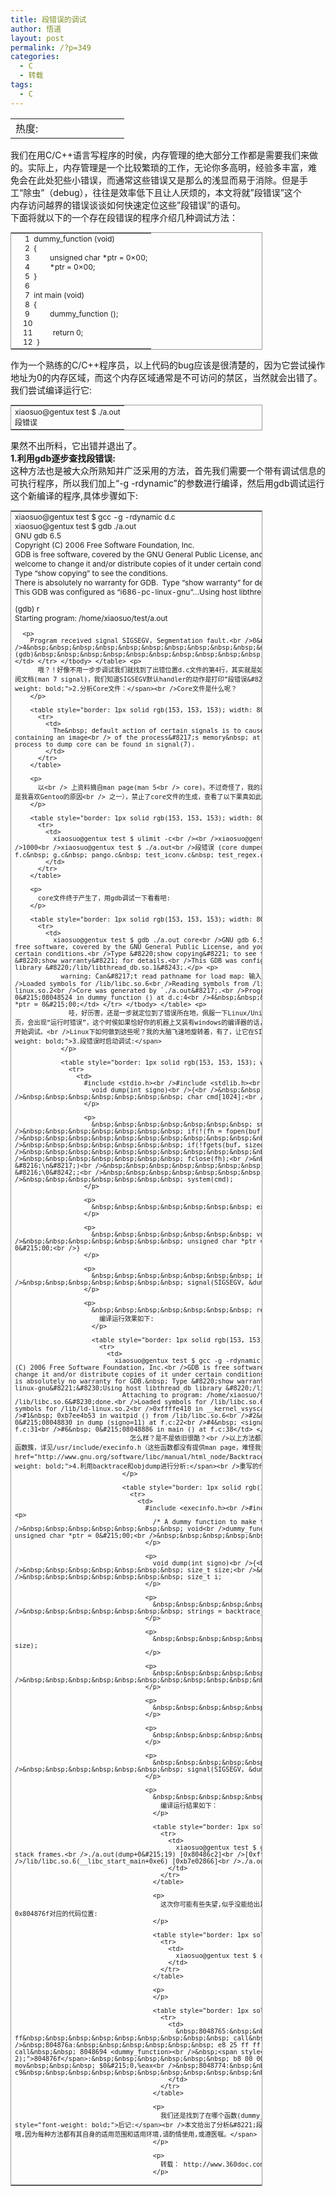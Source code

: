 ```yaml
---
title: 段错误的调试
author: 悟道
layout: post
permalink: /?p=349
categories:
  - C
  - 转载
tags:
  - C
---
```

<table>
  <tr cellpadding=0><td>
    热度:
  </td><td cellpadding=0><img src='http://210.75.224.29/wordpress/wp-content/plugins/statpresscn/images/sun.gif' width=10 height=10 border=0 /></td><td cellpadding=0><img src='http://210.75.224.29/wordpress/wp-content/plugins/statpresscn/images/sun.gif' width=10 height=10 border=0 /></td><td cellpadding=0><img src='http://210.75.224.29/wordpress/wp-content/plugins/statpresscn/images/sun.gif' width=10 height=10 border=0 /></td><td cellpadding=0><img src='http://210.75.224.29/wordpress/wp-content/plugins/statpresscn/images/sun_dark.gif' width=10 height=10 border=0 /></td><td cellpadding=0><img src='http://210.75.224.29/wordpress/wp-content/plugins/statpresscn/images/sun_dark.gif' width=10 height=10 border=0 /></td></tr>
</table>

我们在用C/C++语言写程序的时侯，内存管理的绝大部分工作都是需要我们来做的。实际上，内存管理是一个比较繁琐的工作，无论你多高明，经验多丰富，难  
免会在此处犯些小错误，而通常这些错误又是那么的浅显而易于消除。但是手工“除虫”（debug），往往是效率低下且让人厌烦的，本文将就&#8221;段错误&#8221;这个  
内存访问越界的错误谈谈如何快速定位这些&#8221;段错误&#8221;的语句。  
下面将就以下的一个存在段错误的程序介绍几种调试方法：

<table style="border: 1px solid rgb(153, 153, 153); width: 80%; font-size: 12px;" align="center">
  <tr>
    <td>
      &nbsp;&nbsp;&nbsp;&nbsp; 1&nbsp; dummy_function (void)<br />&nbsp;&nbsp;&nbsp;&nbsp; 2&nbsp; {<br />&nbsp;&nbsp;&nbsp;&nbsp; 3&nbsp;&nbsp;&nbsp;&nbsp;&nbsp;&nbsp;&nbsp;&nbsp;&nbsp; unsigned char *ptr = 0&#215;00;<br />&nbsp;&nbsp;&nbsp;&nbsp; 4&nbsp;&nbsp;&nbsp;&nbsp;&nbsp;&nbsp;&nbsp;&nbsp;&nbsp; *ptr = 0&#215;00;<br />&nbsp;&nbsp;&nbsp;&nbsp; 5&nbsp; }<br />&nbsp;&nbsp;&nbsp;&nbsp; 6<br />&nbsp;&nbsp;&nbsp;&nbsp; 7&nbsp; int main (void)<br />&nbsp;&nbsp;&nbsp;&nbsp; 8&nbsp; {<br />&nbsp;&nbsp;&nbsp;&nbsp; 9&nbsp;&nbsp;&nbsp;&nbsp;&nbsp;&nbsp;&nbsp;&nbsp;&nbsp; dummy_function ();<br />&nbsp;&nbsp;&nbsp; 10<br />&nbsp;&nbsp;&nbsp; 11&nbsp;&nbsp;&nbsp;&nbsp;&nbsp;&nbsp;&nbsp;&nbsp;&nbsp; return 0;<br />&nbsp;&nbsp;&nbsp; 12&nbsp; }
    </td>
  </tr>
</table>

作为一个熟练的C/C++程序员，以上代码的bug应该是很清楚的，因为它尝试操作地址为0的内存区域，而这个内存区域通常是不可访问的禁区，当然就会出错了。我们尝试编译运行它:

<table style="border: 1px solid rgb(153, 153, 153); width: 80%; font-size: 12px;" align="center">
  <tr>
    <td>
      xiaosuo@gentux test $ ./a.out<br />段错误
    </td>
  </tr>
</table>

果然不出所料，它出错并退出了。  
<span style="font-weight: bold;">1.利用gdb逐步查找段错误:</span>  
这种方法也是被大众所熟知并广泛采用的方法，首先我们需要一个带有调试信息的可执行程序，所以我们加上“-g -rdynamic&#8221;的参数进行编译，然后用gdb调试运行这个新编译的程序,具体步骤如下:

<table style="border: 1px solid rgb(153, 153, 153); width: 80%; font-size: 12px;" align="center">
  <tr>
    <td>
      xiaosuo@gentux test $ gcc -g -rdynamic d.c<br />xiaosuo@gentux test $ gdb ./a.out<br />GNU gdb 6.5<br />Copyright (C) 2006 Free Software Foundation, Inc.<br />GDB is free software, covered by the GNU General Public License, and you are<br />welcome to change it and/or distribute copies of it under certain conditions.<br />Type &#8220;show copying&#8221; to see the conditions.<br />There is absolutely no warranty for GDB.&nbsp; Type &#8220;show warranty&#8221; for details.<br />This GDB was configured as &#8220;i686-pc-linux-gnu&#8221;&#8230;Using host libthread_db library &#8220;/lib/libthread_db.so.1&#8243;.</p> <p>
        (gdb) r<br />Starting program: /home/xiaosuo/test/a.out
      </p>
      
      <p>
        Program received signal SIGSEGV, Segmentation fault.<br />0&#215;08048524 in dummy_function () at d.c:4<br />4&nbsp;&nbsp;&nbsp;&nbsp;&nbsp;&nbsp;&nbsp;&nbsp;&nbsp;&nbsp;&nbsp;&nbsp;&nbsp;&nbsp; *ptr = 0&#215;00;<br />(gdb)&nbsp;&nbsp;&nbsp;&nbsp;&nbsp;&nbsp;&nbsp;&nbsp;&nbsp;&nbsp;&nbsp;&nbsp;&nbsp;&nbsp;&nbsp;&nbsp;&nbsp;&nbsp;&nbsp;&nbsp;&nbsp;&nbsp; </td> </tr> </tbody> </table> <p>
          哦？！好像不用一步步调试我们就找到了出错位置d.c文件的第4行，其实就是如此的简单。<br />从这里我们还发现进程是由于收到了SIGSEGV信号而结束的。通过进一步的查阅文档(man 7 signal)，我们知道SIGSEGV默认handler的动作是打印”段错误&#8221;的出错信息，并产生Core文件，由此我们又产生了方法二。<br /><span style="font-weight: bold;">2.分析Core文件：</span><br />Core文件是什么呢？
        </p>
        
        <table style="border: 1px solid rgb(153, 153, 153); width: 80%; font-size: 12px;" align="center">
          <tr>
            <td>
              The&nbsp; default action of certain signals is to cause a process to<br /> terminate and produce a core dump file, a disk file containing an image<br /> of the process&#8217;s memory&nbsp; at the time of termination.&nbsp; A list of the<br /> signals which cause a process to dump core can be found in signal(7).
            </td>
          </tr>
        </table>
        
        <p>
          以<br /> 上资料摘自man page(man 5<br /> core)。不过奇怪了，我的系统上并没有找到core文件。后来，忆起为了渐少系统上的拉圾文件的数量（本人有些洁癖，这也是我喜欢Gentoo的原因<br /> 之一），禁止了core文件的生成，查看了以下果真如此，将系统的core文件的大小限制在512K大小，再试:
        </p>
        
        <table style="border: 1px solid rgb(153, 153, 153); width: 80%; font-size: 12px;" align="center">
          <tr>
            <td>
              xiaosuo@gentux test $ ulimit -c<br /><br />xiaosuo@gentux test $ ulimit -c 1000<br />xiaosuo@gentux test $ ulimit -c<br />1000<br />xiaosuo@gentux test $ ./a.out<br />段错误 (core dumped)<br />xiaosuo@gentux test $ ls<br />a.out&nbsp; core&nbsp; d.c&nbsp; f.c&nbsp; g.c&nbsp; pango.c&nbsp; test_iconv.c&nbsp; test_regex.c
            </td>
          </tr>
        </table>
        
        <p>
          core文件终于产生了，用gdb调试一下看看吧:
        </p>
        
        <table style="border: 1px solid rgb(153, 153, 153); width: 80%; font-size: 12px;" align="center">
          <tr>
            <td>
              xiaosuo@gentux test $ gdb ./a.out core<br />GNU gdb 6.5<br />Copyright (C) 2006 Free Software Foundation, Inc.<br />GDB is free software, covered by the GNU General Public License, and you are<br />welcome to change it and/or distribute copies of it under certain conditions.<br />Type &#8220;show copying&#8221; to see the conditions.<br />There is absolutely no warranty for GDB.&nbsp; Type &#8220;show warranty&#8221; for details.<br />This GDB was configured as &#8220;i686-pc-linux-gnu&#8221;&#8230;Using host libthread_db library &#8220;/lib/libthread_db.so.1&#8243;.</p> <p>
                warning: Can&#8217;t read pathname for load map: 输入/输出错误.<br />Reading symbols from /lib/libc.so.6&#8230;done.<br />Loaded symbols for /lib/libc.so.6<br />Reading symbols from /lib/ld-linux.so.2&#8230;done.<br />Loaded symbols for /lib/ld-linux.so.2<br />Core was generated by `./a.out&#8217;.<br />Program terminated with signal 11, Segmentation fault.<br />#0&nbsp; 0&#215;08048524 in dummy_function () at d.c:4<br />4&nbsp;&nbsp;&nbsp;&nbsp;&nbsp;&nbsp;&nbsp;&nbsp;&nbsp;&nbsp;&nbsp;&nbsp;&nbsp;&nbsp; *ptr = 0&#215;00;</td> </tr> </tbody> </table> <p>
                  哇，好历害，还是一步就定位到了错误所在地，佩服一下Linux/Unix系统的此类设计。<br />接着考虑下去，以前用windows系统下的ie的时侯，有时打开某些网页，会出现“运行时错误”，这个时侯如果恰好你的机器上又装有windows的编译器的话，他会弹出来一个对话框，问你是否进行调试，如果你选择是，编译器将被打开，并进入调试状态，开始调试。<br />Linux下如何做到这些呢？我的大脑飞速地旋转着，有了，让它在SIGSEGV的handler中调用gdb，于是第三个方法又诞生了:<br /><span style="font-weight: bold;">3.段错误时启动调试:</span>
                </p>
                
                <table style="border: 1px solid rgb(153, 153, 153); width: 80%; font-size: 12px;" align="center">
                  <tr>
                    <td>
                      #include <stdio.h><br />#include <stdlib.h><br />#include <signal.h><br />#include <string.h></p> <p>
                        void dump(int signo)<br />{<br />&nbsp;&nbsp;&nbsp;&nbsp;&nbsp;&nbsp;&nbsp; char buf[1024];<br />&nbsp;&nbsp;&nbsp;&nbsp;&nbsp;&nbsp;&nbsp; char cmd[1024];<br />&nbsp;&nbsp;&nbsp;&nbsp;&nbsp;&nbsp;&nbsp; FILE *fh;
                      </p>
                      
                      <p>
                        &nbsp;&nbsp;&nbsp;&nbsp;&nbsp;&nbsp;&nbsp; snprintf(buf, sizeof(buf), &#8220;/proc/%d/cmdline&#8221;, getpid());<br />&nbsp;&nbsp;&nbsp;&nbsp;&nbsp;&nbsp;&nbsp; if(!(fh = fopen(buf, &#8220;r&#8221;)))<br />&nbsp;&nbsp;&nbsp;&nbsp;&nbsp;&nbsp;&nbsp;&nbsp;&nbsp;&nbsp;&nbsp;&nbsp;&nbsp;&nbsp;&nbsp; exit(0);<br />&nbsp;&nbsp;&nbsp;&nbsp;&nbsp;&nbsp;&nbsp; if(!fgets(buf, sizeof(buf), fh))<br />&nbsp;&nbsp;&nbsp;&nbsp;&nbsp;&nbsp;&nbsp;&nbsp;&nbsp;&nbsp;&nbsp;&nbsp;&nbsp;&nbsp;&nbsp; exit(0);<br />&nbsp;&nbsp;&nbsp;&nbsp;&nbsp;&nbsp;&nbsp; fclose(fh);<br />&nbsp;&nbsp;&nbsp;&nbsp;&nbsp;&nbsp;&nbsp; if(buf[strlen(buf) - 1] == &#8216;\n&#8217;)<br />&nbsp;&nbsp;&nbsp;&nbsp;&nbsp;&nbsp;&nbsp;&nbsp;&nbsp;&nbsp;&nbsp;&nbsp;&nbsp;&nbsp;&nbsp; buf[strlen(buf) - 1] = &#8216;\0&#8242;;<br />&nbsp;&nbsp;&nbsp;&nbsp;&nbsp;&nbsp;&nbsp; snprintf(cmd, sizeof(cmd), &#8220;gdb %s %d&#8221;, buf, getpid());<br />&nbsp;&nbsp;&nbsp;&nbsp;&nbsp;&nbsp;&nbsp; system(cmd);
                      </p>
                      
                      <p>
                        &nbsp;&nbsp;&nbsp;&nbsp;&nbsp;&nbsp;&nbsp; exit(0);<br />}
                      </p>
                      
                      <p>
                        &nbsp;&nbsp;&nbsp;&nbsp;&nbsp;&nbsp;&nbsp; void<br />dummy_function (void)<br />{<br />&nbsp;&nbsp;&nbsp;&nbsp;&nbsp;&nbsp;&nbsp; unsigned char *ptr = 0&#215;00;<br />&nbsp;&nbsp;&nbsp;&nbsp;&nbsp;&nbsp;&nbsp; *ptr = 0&#215;00;<br />}
                      </p>
                      
                      <p>
                        &nbsp;&nbsp;&nbsp;&nbsp;&nbsp;&nbsp;&nbsp; int<br />main (void)<br />{<br />&nbsp;&nbsp;&nbsp;&nbsp;&nbsp;&nbsp;&nbsp; signal(SIGSEGV, &dump);<br />&nbsp;&nbsp;&nbsp;&nbsp;&nbsp;&nbsp;&nbsp; dummy_function ();
                      </p>
                      
                      <p>
                        &nbsp;&nbsp;&nbsp;&nbsp;&nbsp;&nbsp;&nbsp; return 0;<br />}</td> </tr> </tbody> </table> <p>
                          编译运行效果如下:
                        </p>
                        
                        <table style="border: 1px solid rgb(153, 153, 153); width: 80%; font-size: 12px;" align="center">
                          <tr>
                            <td>
                              xiaosuo@gentux test $ gcc -g -rdynamic f.c<br />xiaosuo@gentux test $ ./a.out<br />GNU gdb 6.5<br />Copyright (C) 2006 Free Software Foundation, Inc.<br />GDB is free software, covered by the GNU General Public License, and you are<br />welcome to change it and/or distribute copies of it under certain conditions.<br />Type &#8220;show copying&#8221; to see the conditions.<br />There is absolutely no warranty for GDB.&nbsp; Type &#8220;show warranty&#8221; for details.<br />This GDB was configured as &#8220;i686-pc-linux-gnu&#8221;&#8230;Using host libthread_db library &#8220;/lib/libthread_db.so.1&#8243;.</p> <p>
                                Attaching to program: /home/xiaosuo/test/a.out, process 9563<br />Reading symbols from /lib/libc.so.6&#8230;done.<br />Loaded symbols for /lib/libc.so.6<br />Reading symbols from /lib/ld-linux.so.2&#8230;done.<br />Loaded symbols for /lib/ld-linux.so.2<br />0xffffe410 in __kernel_vsyscall ()<br />(gdb) bt<br />#0&nbsp; 0xffffe410 in __kernel_vsyscall ()<br />#1&nbsp; 0xb7ee4b53 in waitpid () from /lib/libc.so.6<br />#2&nbsp; 0xb7e925c9 in strtold_l () from /lib/libc.so.6<br />#3&nbsp; 0&#215;08048830 in dump (signo=11) at f.c:22<br />#4&nbsp; <signal handler called><br />#5&nbsp; 0x0804884c in dummy_function () at f.c:31<br />#6&nbsp; 0&#215;08048886 in main () at f.c:38</td> </tr> </tbody> </table> <p>
                                  怎么样？是不是依旧很酷？<br />以上方法都是在系统上有gdb的前提下进行的，如果没有呢？其实glibc为我们提供了此类能够dump栈内容的函数簇，详见/usr/include/execinfo.h（这些函数都没有提供man page，难怪我们找不到），另外你也可以通过<a href="http://www.gnu.org/software/libc/manual/html_node/Backtraces.html" target="_blank">gnu的手册</a>进行学习。<br /><span style="font-weight: bold;">4.利用backtrace和objdump进行分析:</span><br />重写的代码如下:
                                </p>
                                
                                <table style="border: 1px solid rgb(153, 153, 153); width: 80%; font-size: 12px;" align="center">
                                  <tr>
                                    <td>
                                      #include <execinfo.h><br />#include <stdio.h><br />#include <stdlib.h><br />#include <signal.h></p> <p>
                                        /* A dummy function to make the backtrace more interesting. */<br />&nbsp;&nbsp;&nbsp;&nbsp;&nbsp;&nbsp;&nbsp; void<br />dummy_function (void)<br />{<br />&nbsp;&nbsp;&nbsp;&nbsp;&nbsp;&nbsp;&nbsp; unsigned char *ptr = 0&#215;00;<br />&nbsp;&nbsp;&nbsp;&nbsp;&nbsp;&nbsp;&nbsp; *ptr = 0&#215;00;<br />}
                                      </p>
                                      
                                      <p>
                                        void dump(int signo)<br />{<br />&nbsp;&nbsp;&nbsp;&nbsp;&nbsp;&nbsp;&nbsp; void *array[10];<br />&nbsp;&nbsp;&nbsp;&nbsp;&nbsp;&nbsp;&nbsp; size_t size;<br />&nbsp;&nbsp;&nbsp;&nbsp;&nbsp;&nbsp;&nbsp; char **strings;<br />&nbsp;&nbsp;&nbsp;&nbsp;&nbsp;&nbsp;&nbsp; size_t i;
                                      </p>
                                      
                                      <p>
                                        &nbsp;&nbsp;&nbsp;&nbsp;&nbsp;&nbsp;&nbsp; size = backtrace (array, 10);<br />&nbsp;&nbsp;&nbsp;&nbsp;&nbsp;&nbsp;&nbsp; strings = backtrace_symbols (array, size);
                                      </p>
                                      
                                      <p>
                                        &nbsp;&nbsp;&nbsp;&nbsp;&nbsp;&nbsp;&nbsp; printf (&#8220;Obtained %zd stack frames.\n&#8221;, size);
                                      </p>
                                      
                                      <p>
                                        &nbsp;&nbsp;&nbsp;&nbsp;&nbsp;&nbsp;&nbsp; for (i = 0; i < size; i++)<br />&nbsp;&nbsp;&nbsp;&nbsp;&nbsp;&nbsp;&nbsp;&nbsp;&nbsp;&nbsp;&nbsp;&nbsp;&nbsp;&nbsp;&nbsp; printf (&#8220;%s\n&#8221;, strings[i]);
                                      </p>
                                      
                                      <p>
                                        &nbsp;&nbsp;&nbsp;&nbsp;&nbsp;&nbsp;&nbsp; free (strings);
                                      </p>
                                      
                                      <p>
                                        &nbsp;&nbsp;&nbsp;&nbsp;&nbsp;&nbsp;&nbsp; exit(0);<br />}
                                      </p>
                                      
                                      <p>
                                        &nbsp;&nbsp;&nbsp;&nbsp;&nbsp;&nbsp;&nbsp; int<br />main (void)<br />{<br />&nbsp;&nbsp;&nbsp;&nbsp;&nbsp;&nbsp;&nbsp; signal(SIGSEGV, &dump);<br />&nbsp;&nbsp;&nbsp;&nbsp;&nbsp;&nbsp;&nbsp; dummy_function ();
                                      </p>
                                      
                                      <p>
                                        &nbsp;&nbsp;&nbsp;&nbsp;&nbsp;&nbsp;&nbsp; return 0;<br />}</td> </tr> </tbody> </table> <p>
                                          编译运行结果如下：
                                        </p>
                                        
                                        <table style="border: 1px solid rgb(153, 153, 153); width: 80%; font-size: 12px;" align="center">
                                          <tr>
                                            <td>
                                              xiaosuo@gentux test $ gcc -g -rdynamic g.c<br />xiaosuo@gentux test $ ./a.out<br />Obtained 5 stack frames.<br />./a.out(dump+0&#215;19) [0x80486c2]<br />[0xffffe420]<br />./a.out(main+0&#215;35) [0x804876f]<br />/lib/libc.so.6(__libc_start_main+0xe6) [0xb7e02866]<br />./a.out [0x8048601]
                                            </td>
                                          </tr>
                                        </table>
                                        
                                        <p>
                                          这次你可能有些失望,似乎没能给出足够的信息来标示错误,不急,先看看能分析出来什么吧,用objdump反汇编程序,找到地址0x804876f对应的代码位置:
                                        </p>
                                        
                                        <table style="border: 1px solid rgb(153, 153, 153); width: 80%; font-size: 12px;" align="center">
                                          <tr>
                                            <td>
                                              xiaosuo@gentux test $ objdump -d a.out
                                            </td>
                                          </tr>
                                        </table>
                                        
                                        <p>
                                        </p>
                                        
                                        <table style="border: 1px solid rgb(153, 153, 153); width: 80%; font-size: 12px;" align="center">
                                          <tr>
                                            <td>
                                              &nbsp;8048765:&nbsp;&nbsp;&nbsp;&nbsp;&nbsp;&nbsp; e8 02 fe ff ff&nbsp;&nbsp;&nbsp;&nbsp;&nbsp;&nbsp;&nbsp;&nbsp;&nbsp; call&nbsp;&nbsp; 804856c <signal@plt><br />&nbsp;804876a:&nbsp;&nbsp;&nbsp;&nbsp;&nbsp;&nbsp; e8 25 ff ff ff&nbsp;&nbsp;&nbsp;&nbsp;&nbsp;&nbsp;&nbsp;&nbsp;&nbsp; call&nbsp;&nbsp; 8048694 <dummy_function><br />&nbsp;<span style="color: rgb(255, 1, 2);">804876f</span>:&nbsp;&nbsp;&nbsp;&nbsp;&nbsp;&nbsp; b8 00 00 00 00&nbsp;&nbsp;&nbsp;&nbsp;&nbsp;&nbsp;&nbsp;&nbsp;&nbsp; mov&nbsp;&nbsp;&nbsp; $0&#215;0,%eax<br />&nbsp;8048774:&nbsp;&nbsp;&nbsp;&nbsp;&nbsp;&nbsp; c9&nbsp;&nbsp;&nbsp;&nbsp;&nbsp;&nbsp;&nbsp;&nbsp;&nbsp;&nbsp;&nbsp;&nbsp;&nbsp;&nbsp;&nbsp;&nbsp;&nbsp;&nbsp;&nbsp;&nbsp;&nbsp; leave
                                            </td>
                                          </tr>
                                        </table>
                                        
                                        <p>
                                          我们还是找到了在哪个函数(dummy_function)中出错的,信息已然不是很完整,不过有总比没有好的啊!<br /><span style="font-weight: bold;">后记:</span><br />本文给出了分析&#8221;段错误&#8221;的几种方法,不要认为这是与孔乙己先生的&#8221;回&#8221;字四种写法一样的哦,因为每种方法都有其自身的适用范围和适用环境,请酌情使用,或遵医嘱。</span>
                                        </p>
                                        
                                        <p>
                                          转载： http://www.360doc.com/content/10/0407/09/155970_21906925.shtml ﻿
                                        </p>